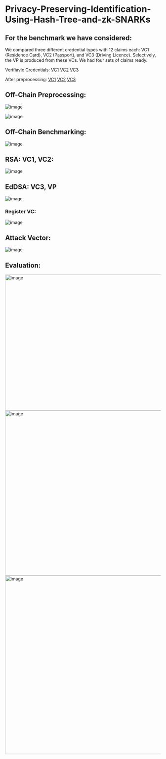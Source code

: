 # Privacy-Preserving-Identification-Using-Hash-Tree-and-zk-SNARKs

## For the benchmark we have considered:

We compared three different credential types with 12 claims each: VC1 (Residence Card), VC2 (Passport), and VC3 (Driving Licence).  Selectively, the VP is produced from these VCs.  We had four sets of claims ready.


Verifiavle Credentials: [VC1](TestFinal/residencecardW3CVC.json) [VC2](TestFinal/passportW3CVC.json) [VC3](TestFinal/drivingLichenceW3CVC.json)

After preprocessing: [VC1](TestFinal/Residence_Card.json) [VC2](TestFinal/Passport.jso) [VC3](TestFinal/Driving_License.json)


## Off-Chain Preprocessing:

![image](https://github.com/user-attachments/assets/938bd203-7610-4b4f-8946-b7720ce4ec0b)


![image](https://github.com/user-attachments/assets/782a3eb8-5232-41c9-95e8-c9c65fcd1423)

## Off-Chain Benchmarking:

![image](https://github.com/user-attachments/assets/4012da06-76a0-4125-b927-190ed3bad235)


## RSA: VC1, VC2:

![image](https://github.com/user-attachments/assets/5a53a29c-1acc-44d6-957a-68edf89bc768)

## EdDSA: VC3, VP
![image](https://github.com/user-attachments/assets/5fb865c6-abdc-420c-8969-1866df0a0cd1)


### Register VC:
![image](https://github.com/user-attachments/assets/c7784676-e53f-4aa0-ab8f-6342e5a737bb)


## Attack Vector:

![image](https://github.com/user-attachments/assets/173d9c3d-ac56-4190-8239-343daf1f0429)

## Evaluation:
<img width="958" height="440" alt="image" src="https://github.com/user-attachments/assets/1f0ccf8a-d42c-4a13-a5d1-cbd8d0ff6f1b" />

<img width="1101" height="534" alt="image" src="https://github.com/user-attachments/assets/647da86c-3db0-4afc-9c3f-41fe248633e1" />

<img width="1023" height="578" alt="image" src="https://github.com/user-attachments/assets/4bae94d7-3632-48ee-baab-e0a21ef5a8dc" />









